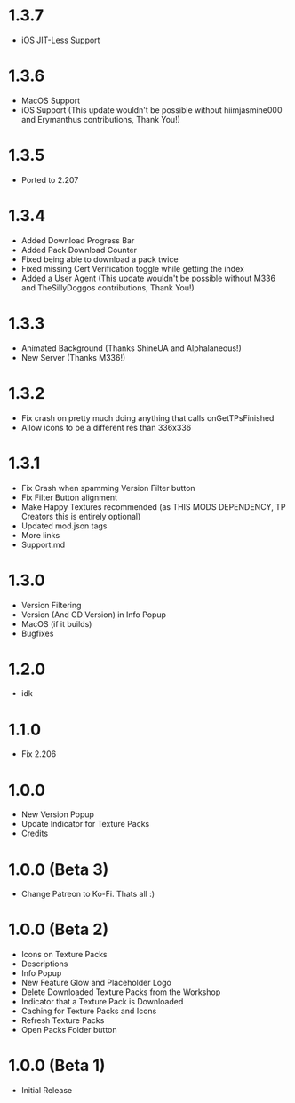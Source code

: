 # 1.3.7
- iOS JIT-Less Support

# 1.3.6
- MacOS Support
- iOS Support
(This update wouldn't be possible without hiimjasmine000 and Erymanthus contributions, Thank You!)

# 1.3.5
- Ported to 2.207

# 1.3.4
- Added Download Progress Bar
- Added Pack Download Counter
- Fixed being able to download a pack twice
- Fixed missing Cert Verification toggle while getting the index
- Added a User Agent
(This update wouldn't be possible without M336 and TheSillyDoggos contributions, Thank You!)

# 1.3.3
- Animated Background (Thanks ShineUA and Alphalaneous!)
- New Server (Thanks M336!)
  
# 1.3.2
- Fix crash on pretty much doing anything that calls onGetTPsFinished
- Allow icons to be a different res than 336x336

# 1.3.1
- Fix Crash when spamming Version Filter button
- Fix Filter Button alignment
- Make Happy Textures recommended (as THIS MODS DEPENDENCY, TP Creators this is entirely optional)
- Updated mod.json tags
- More links
- Support.md

# 1.3.0
- Version Filtering
- Version (And GD Version) in Info Popup
- MacOS (if it builds)
- Bugfixes

# 1.2.0
- idk

# 1.1.0
- Fix 2.206
  
# 1.0.0
- New Version Popup
- Update Indicator for Texture Packs
- Credits

# 1.0.0 (Beta 3)
- Change Patreon to Ko-Fi. Thats all :)

# 1.0.0 (Beta 2)
- Icons on Texture Packs
- Descriptions
- Info Popup
- New Feature Glow and Placeholder Logo
- Delete Downloaded Texture Packs from the Workshop
- Indicator that a Texture Pack is Downloaded
- Caching for Texture Packs and Icons
- Refresh Texture Packs
- Open Packs Folder button

# 1.0.0 (Beta 1)
- Initial Release
